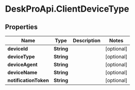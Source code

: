 # DeskProApi.ClientDeviceType

## Properties
Name | Type | Description | Notes
------------ | ------------- | ------------- | -------------
**deviceId** | **String** |  | [optional] 
**deviceType** | **String** |  | [optional] 
**deviceAgent** | **String** |  | [optional] 
**deviceName** | **String** |  | [optional] 
**notificationToken** | **String** |  | [optional] 


